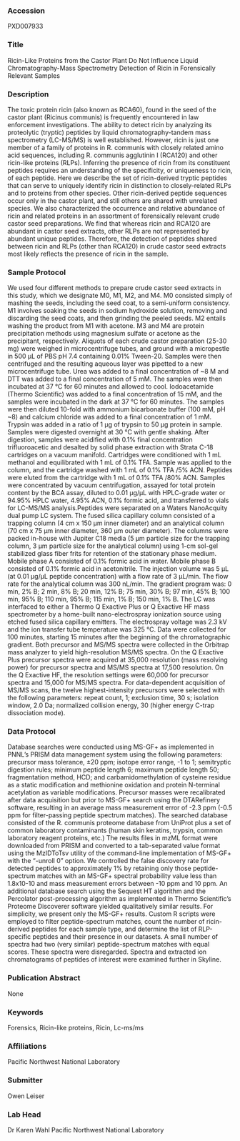 ### Accession
PXD007933

### Title
Ricin-Like Proteins from the Castor Plant Do Not Influence Liquid Chromatography-Mass Spectrometry Detection of Ricin in Forensically Relevant Samples

### Description
The toxic protein ricin (also known as RCA60), found in the seed of the castor plant (Ricinus communis) is frequently encountered in law enforcement investigations. The ability to detect ricin by analyzing its proteolytic (tryptic) peptides by liquid chromatography-tandem mass spectrometry (LC-MS/MS) is well established. However, ricin is just one member of a family of proteins in R. communis with closely related amino acid sequences, including R. communis agglutinin I (RCA120) and other ricin-like proteins (RLPs). Inferring the presence of ricin from its constituent peptides requires an understanding of the specificity, or uniqueness to ricin, of each peptide. Here we describe the set of ricin-derived tryptic peptides that can serve to uniquely identify ricin in distinction to closely-related RLPs and to proteins from other species. Other ricin-derived peptide sequences occur only in the castor plant, and still others are shared with unrelated species. We also characterized the occurrence and relative abundance of ricin and related proteins in an assortment of forensically relevant crude castor seed preparations. We find that whereas ricin and RCA120 are abundant in castor seed extracts, other RLPs are not represented by abundant unique peptides. Therefore, the detection of peptides shared between ricin and RLPs (other than RCA120) in crude castor seed extracts most likely reflects the presence of ricin in the sample.

### Sample Protocol
We used four different methods to prepare crude castor seed extracts in this study, which we designate M0, M1, M2, and M4. M0 consisted simply of mashing the seeds, including the seed coat, to a semi-uniform consistency. M1 involves soaking the seeds in sodium hydroxide solution, removing and discarding the seed coats, and then grinding the peeled seeds. M2 entails washing the product from M1 with acetone. M3 and M4 are protein precipitation methods using magnesium sulfate or acetone as the precipitant, respectively. Aliquots of each crude castor preparation (25-30 mg) were weighed in microcentrifuge tubes, and ground with a micropestle in 500 µL of PBS pH 7.4 containing 0.01% Tween-20. Samples were then centrifuged and the resulting aqueous layer was pipetted to a new microcentrifuge tube. Urea was added to a final concentration of ~8 M and DTT was added to a final concentration of 5 mM. The samples were then incubated at 37 °C for 60 minutes and allowed to cool. Iodoacetamide (Thermo Scientific) was added to a final concentration of 15 mM, and the samples were incubated in the dark at 37 °C for 60 minutes. The samples were then diluted 10-fold with ammonium bicarbonate buffer (100 mM, pH ~8) and calcium chloride was added to a final concentration of 1 mM. Trypsin was added in a ratio of 1 µg of trypsin to 50 µg protein in sample. Samples were digested overnight at 30 °C with gentle shaking. After digestion, samples were acidified with 0.1% final concentration trifluoroacetic and desalted by solid phase extraction with Strata C-18 cartridges on a vacuum manifold. Cartridges were conditioned with 1 mL methanol and equilibrated with 1 mL of 0.1% TFA. Sample was applied to the column, and the cartridge washed with 1 mL of 0.1% TFA /5% ACN. Peptides were eluted from the cartridge with 1 mL of 0.1% TFA /80% ACN. Samples were concentrated by vacuum centrifugation, assayed for total protein content by the BCA assay, diluted to 0.01 µg/µL with HPLC-grade water or 94.95% HPLC water, 4.95% ACN, 0.1% formic acid, and transferred to vials for LC-MS/MS analysis.Peptides were separated on a Waters NanoAcquity dual pump LC system. The fused silica capillary column consisted of a trapping column (4 cm x 150 µm inner diameter) and an analytical column (70 cm x 75 µm inner diameter, 360 µm outer diameter). The columns were packed in-house with Jupiter C18 media (5 µm particle size for the trapping column, 3 µm particle size for the analytical column) using 1-cm sol-gel stabilized glass fiber frits for retention of the stationary phase medium. Mobile phase A consisted of 0.1% formic acid in water. Mobile phase B consisted of 0.1% formic acid in acetonitrile. The injection volume was 5 µL (at 0.01 µg/µL peptide concentration) with a flow rate of 3 µL/min. The flow rate for the analytical column was 300 nL/min. The gradient program was: 0 min, 2% B; 2 min, 8% B; 20 min, 12% B; 75 min, 30% B; 97 min, 45% B; 100 min, 95% B; 110 min, 95% B; 115 min, 1% B; 150 min, 1% B. The LC was interfaced to either a Thermo Q Exactive Plus or Q Exactive HF mass spectrometer by a home-built nano-electrospray ionization source using etched fused silica capillary emitters. The electrospray voltage was 2.3 kV and the ion transfer tube temperature was 325 °C. Data were collected for 100 minutes, starting 15 minutes after the beginning of the chromatographic gradient. Both precursor and MS/MS spectra were collected in the Orbitrap mass analyzer to yield high-resolution MS/MS spectra. On the Q Exactive Plus precursor spectra were acquired at 35,000 resolution (mass resolving power) for precursor spectra and MS/MS spectra at 17,500 resolution. On the Q Exactive HF, the resolution settings were 60,000 for precursor spectra and 15,000 for MS/MS spectra. For data-dependent acquisition of MS/MS scans, the twelve highest-intensity precursors were selected with the following parameters: repeat count, 1; exclusion time, 30 s; isolation window, 2.0 Da; normalized collision energy, 30 (higher energy C-trap dissociation mode).

### Data Protocol
Database searches were conducted using MS-GF+ as implemented in PNNL’s PRISM data management system using the following parameters: precursor mass tolerance, ±20 ppm; isotope error range, -1 to 1; semitryptic digestion rules; minimum peptide length 6; maximum peptide length 50; fragmentation method, HCD; and carbamidomethylation of cysteine residue as a static modification and methionine oxidation and protein N-terminal acetylation as variable modifications. Precursor masses were recalibrated after data acquisition but prior to MS-GF+ search using the DTARefinery software, resulting in an average mass measurement error of -2.3 ppm (-0.5 ppm for filter-passing peptide spectrum matches). The searched database consisted of the R. communis proteome database from UniProt plus a set of common laboratory contaminants (human skin keratins, trypsin, common laboratory reagent proteins, etc.) The results files in mzML format were downloaded from PRISM and converted to a tab-separated value format using the MzIDToTsv utility of the command-line implementation of MS-GF+ with the “-unroll 0” option. We controlled the false discovery rate for detected peptides to approximately 1% by retaining only those peptide-spectrum matches with an MS-GF+ spectral probability value less than 1.8x10-10 and mass measurement errors between -10 ppm and 10 ppm. An additional database search using the Sequest HT algorithm and the Percolator post-processing algorithm as implemented in Thermo Scientific’s Proteome Discoverer software yielded qualitatively similar results. For simplicity, we present only the MS-GF+ results. Custom R scripts were employed to filter peptide-spectrum matches, count the number of ricin-derived peptides for each sample type, and determine the list of RLP-specific peptides and their presence in our datasets. A small number of spectra had two (very similar) peptide-spectrum matches with equal scores. These spectra were disregarded. Spectra and extracted ion chromatograms of peptides of interest were examined further in Skyline.

### Publication Abstract
None

### Keywords
Forensics, Ricin-like proteins, Ricin, Lc-ms/ms

### Affiliations
Pacific Northwest National Laboratory

### Submitter
Owen Leiser

### Lab Head
Dr Karen Wahl
Pacific Northwest National Laboratory


